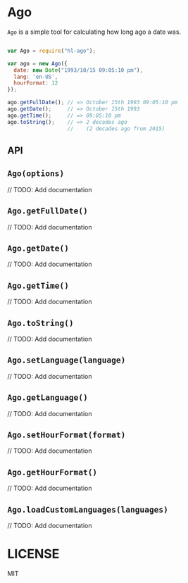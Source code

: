 Ago
===

`Ago` is a simple tool for calculating how long ago a date was.

```js

var Ago = require("hl-ago");

var ago = new Ago({
  date: new Date("1993/10/15 09:05:10 pm"),
  lang: 'en-US',
  hourFormat: 12
});

ago.getFullDate(); // => October 15th 1993 09:05:10 pm
ago.getDate();     // => October 15th 1993
ago.getTime();     // => 09:05:10 pm
ago.toString();    // => 2 decades ago
                   //    (2 decades ago from 2015)

```

API
---

`Ago(options)`
--------------

// TODO: Add documentation

`Ago.getFullDate()`
-------------------

// TODO: Add documentation

`Ago.getDate()`
---------------

// TODO: Add documentation

`Ago.getTime()`
---------------

// TODO: Add documentation

`Ago.toString()`
----------------

// TODO: Add documentation

`Ago.setLanguage(language)`
----------------

// TODO: Add documentation

`Ago.getLanguage()`
----------------

// TODO: Add documentation

`Ago.setHourFormat(format)`
----------------

// TODO: Add documentation

`Ago.getHourFormat()`
----------------

// TODO: Add documentation

`Ago.loadCustomLanguages(languages)`
----------------

// TODO: Add documentation


LICENSE
=======
MIT
